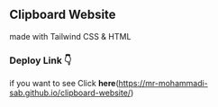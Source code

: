 ## Clipboard Website 

made with Tailwind CSS & HTML

### Deploy Link 👇

if you want to see Click **here**(https://mr-mohammadi-sab.github.io/clipboard-website/)